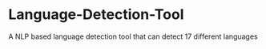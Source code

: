 # Language-Detection-Tool
A NLP based language detection tool that can detect 17 different languages
